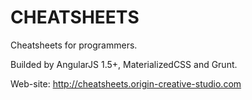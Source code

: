 # CHEATSHEETS

Cheatsheets for programmers.

Builded by AngularJS 1.5+, MaterializedCSS and Grunt.

Web-site: http://cheatsheets.origin-creative-studio.com
